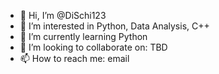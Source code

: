 - 👋 Hi, I’m @DiSchi123
- 👀 I’m interested in Python, Data Analysis, C++
- 🌱 I’m currently learning Python
- 💞️ I’m looking to collaborate on: TBD
- 📫 How to reach me: email

<!---
DiSchi123/DiSchi123 is a ✨ special ✨ repository because its `README.md` (this file) appears on your GitHub profile.
You can click the Preview link to take a look at your changes.
--->
